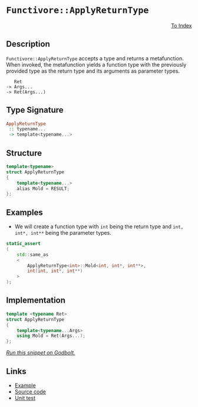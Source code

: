 <!-- Copyright 2024 Feng Mofan
SPDX-License-Identifier: Apache-2.0 -->

# `Functivore::ApplyReturnType`

<p style='text-align: right;'><a href="../../../facilities/metafunctions.md#apply_return_type">To Index</a></p>

## Description

`Functivore::ApplyReturnType` accepts a type and returns a metafunction.
When invoked, the metafunction yields a function type with the previously provided type as the return type and its arguments as parameter types.

<pre><code>   Ret
-> Args...
-> Ret(Args...)</code></pre>

## Type Signature

```Haskell
ApplyReturnType
 :: typename...
 -> template<typename...>
```

## Structure

```C++
template<typename>
struct ApplyReturnType
{
    template<typename...>
    alias Mold = RESULT;
};
```

## Examples

- We will create a function type with `int` being the return type and `int, int*, int**` being the parameter types.

```C++
static_assert
(
    std::same_as
    <
        ApplyReturnType<int>::Mold<int, int*, int**>,
        int(int, int*, int**)
    >
);
```

## Implementation

```C++
template <typename Ret>
struct ApplyReturnType
{
    template<typename...Args>
    using Mold = Ret(Args...);
};
```

[*Run this snippet on Godbolt.*](https://godbolt.org/#z:OYLghAFBqd5QCxAYwPYBMCmBRdBLAF1QCcAaPECAMzwBtMA7AQwFtMQByARg9KtQYEAysib0QXACx8BBAKoBnTAAUAHpwAMvAFYTStJg1DIApACYAQuYukl9ZATwDKjdAGFUtAK4sGe1wAyeAyYAHI%2BAEaYxCBmAGykAA6oCoRODB7evnrJqY4CQSHhLFEx8baY9vkMQgRMxASZPn5cFVXptfUEhWGR0bEJCnUNTdmtQ109xaUDAJS2qF7EyOwcAPQAVFvbO7t722smGgCCm9sA1ACSLIn0bIJM1ec7hydn%2Bx/7r8dHxwSYNwM/3OJgAzG4CABPRKMViYc4AJUwBDB2F%2BQ2IXgc52OiVukKRBCWDAAKtDML8TAB2Kwnc7087/QGPCngqEw5hsAB0POOxGAClRvwZ5y8qSM5wAsp50CDQQARRHIiB8gU8rmzMG0n5U%2BVaylvT4fb7vDbnbCqVi3eEvX6mo0HA0/Myg4LIbxYOVuNAMFaJAiC0Fok7ouqOZAAfSYCiUDV%2BEGFDKG6BAIAUcKjgrpDLBbkTIvpuPxhOJZJhueCKKDqeltHQFcEpHOlY2TZbG1RpHzBcrEErbcErebg42muz9KFJ01oO1HHmtE4AFZeH4OFpSKhOHnLNZzgpFst4eZQTxSARNHP5gBrECLyRcjSSLhU0EaRcaeJxMwADm/%2Bk4ki8CwEgaBopCruum4cLwCggGB55rnOpBwLAMCICAiwEIkXgEOQlBoDcdDRKEcKcKo35xAAtHEkjnMAyDIOcUhcmYvCYPgRDEHgKatPwggiGI7BSDIgiKCo6iIaQuitAA7sQTCJJwPDzkuK4XhunAAPI4dhBDnKgVDnORVE0XRDFMfeZjnBAHiEfQxAgi6XCzLwCFaPMEBIARiREWQFAQN5vkgMAUhmHwdD/MQsEQBE6kRME9SQkpvDxcwxCQppETaJgDjJaQBH3AQmkMLQSWSVgEReMAbhiLQsHcLwWAsIYwDiOVeDEDljgAG6YPV66YKoOU4asp6VpU6m0HgETyelHhYOpBBccBDWkL1xARCkmDygCLVTUYF7zFQBgCgAangmAyZpHJ5XxwiiOIwl3WJajqdJ%2BgtSg1jWPo02wZA8yoP66T1ZRyZgvKpg7pYZiQetXFYP9EDzHYXXpC4DDuJ4zT%2BJjUx9DErS5GkAijC0SQpCTDD4yU/TjJUaMCJ0IzY2MbSMzUwzdMEvS04Tthc2TegTA0NMzM5CxLCsEgqRwy7gepUFGRR1G0fRjHMVZEC4IQJCOSeLlnod8wIJgTBYDEyOkDekiglyACcoJUpIj5mJIcSgYucT2/%2BHCAaQwEnlycRcHE3729%2Bod3lwi6OwkEG8FBMFwUbiEeWhnkYTpOF4QFqB2cRpEcPULDdVSlFMOc7otUx9tclwD5sRxJDcXod0CY90jPUor2SboYVyQpyWy/LCcaRw2lYTh%2BmGcZqtVwYEpcHXDcaNZtk%2BfZ%2BtmIbblIZngX2bnh/9NXRjL1wYE0LQkXRbFkmpYleWP%2BlmXZblq0FYwRUlWV64VVVGqtA6p5SantVY/8Opo16v1NiQ1kAjTyuNBckkpozUSvNCBrllp5XWptJQO1mpGH2qANOfAToKHOpda6jBbqyA7kJLusgXoSXXP3D6B0oZWEsL9CISNAbAwEKDcGCouHWFhoneG3E%2BrwBRgzBw6MICuCFq0QIPNph0wpnkdIKitFUzFpo1GCimaC1ZuTIx1RmbcyKATYWpisjmK5gYwmKMDzSwlig0eitODKxMrRM%2BwBa71wfNZHWnF9bOVcsbUgptzb9Ctig/2gc66PipLHKkL5JBuxoq0MeSdbApz3uneAmdMK6WPvnTehc2CcBLqZFgChuqMW6svLkQI%2BoECbrrBGbd6EPUYSJeQPdWE6BAKCUgg9FINRHmpSSUFJ66RnkZepjTmmtPaUMdelTfL61BLvQ6yEvLbKPv5E%2BMQml4gjC0%2B2EYNkEAjKoGi4Ub7RDvnFBK6Vn4fIyllLqeUv6CGKqVdSADqq1XqqeMBxCsGkHwJ1BRMD1KDWGv8JBggJqoOmrNSEmDFo4NWngrahC9rBFIe5chTAzoXSujdVa7d%2BkSCYaJYZb0xkcOMN9HhaD%2BEbkEQweqaxkxfWhhYCRG4pGI1kezYxfglGY10WomxfMciU2qLo4m1RnHC3kZY%2BxON6btBMZMdRtjxh6rZiLaxvNxauKlkJGZCs5k%2BMebRBpTTzjXLaSyTZ2tm4OWPJE1O7kTZmwtpQWWSTYh11BKCRc74nygRjVSMOjrIKcGTvBaJNtFwO0XN%2BeI9tJD2xfE7Lg4yUGglmWm6CQbLy%2B1YqmxO6ba2zHmOtVIzhJBAA%3D%3D%3D)

## Links

- [Example](../../../code/facilities/metafunctions/functivore/apply_return_type/implementation.hpp)
- [Source code](../../../../conceptrodon/functivore/apply_return_type.hpp)
- [Unit test](../../../../tests/unit/metafunctions/functivore/apply_return_type.test.hpp)
